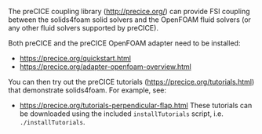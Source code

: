 The preCICE coupling library (http://precice.org/) can provide FSI coupling
between the solids4foam solid solvers and the OpenFOAM fluid solvers (or any
other fluid solvers supported by preCICE).

Both preCICE and the preCICE OpenFOAM adapter need to be installed:
- https://precice.org/quickstart.html
- https://precice.org/adapter-openfoam-overview.html

You can then try out the preCICE tutorials (https://precice.org/tutorials.html)
that demonstrate solids4foam. For example, see:
- https://precice.org/tutorials-perpendicular-flap.html
These tutorials can be downloaded using the included `installTutorials` script, i.e. `./installTutorials`.